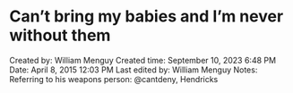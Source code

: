 # Can’t bring my babies and I’m never without them

Created by: William Menguy
Created time: September 10, 2023 6:48 PM
Date: April 8, 2015 12:03 PM
Last edited by: William Menguy
Notes: Referring to his weapons
person: @cantdeny, Hendricks